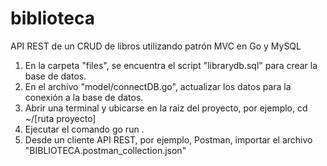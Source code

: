 # biblioteca
API REST de un CRUD de libros utilizando patrón MVC en Go y MySQL

1. En la carpeta "files", se encuentra el script "librarydb.sql" para crear la base de datos.
2. En el archivo "model/connectDB.go", actualizar los datos para la conexión a la base de datos.
3. Abrir una terminal y ubicarse en la raiz del proyecto, por ejemplo, cd ~/[ruta proyecto] 
4. Ejecutar el comando go run .
5. Desde un cliente API REST, por ejemplo, Postman, importar el archivo "BIBLIOTECA.postman_collection.json"
